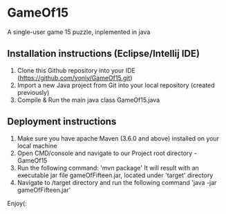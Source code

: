 # GameOf15
A single-user game 15 puzzle, inplemented in java

Installation instructions (Eclipse/Intellij IDE)
-------------------------------------------------
1. Clone this Github repository into your IDE (https://github.com/yoniy/GameOf15.git)
2. Import a new Java project from Git into your local repository (created previously)
3. Compile & Run the main java class GameOf15.java


Deployment instructions
-----------------------
1. Make sure you have apache Maven (3.6.0 and above) installed on your local machine
2. Open CMD/console and navigate to our Project root directory - GameOf15
3. Run the following command: 'mvn package'
   It will result with an executable jar file gameOfFifteen.jar, located under 'target' directory
4. Navigate to /target directory and run the following command 'java -jar gameOfFifteen.jar'

Enjoy(:
